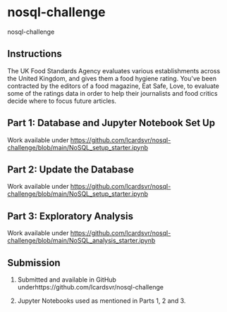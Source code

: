 # nosql-challenge
nosql-challenge


## Instructions
The UK Food Standards Agency evaluates various establishments across the United Kingdom, and gives them a food hygiene rating. You've been contracted by the editors of a food magazine, Eat Safe, Love, to evaluate some of the ratings data in order to help their journalists and food critics decide where to focus future articles.

## Part 1: Database and Jupyter Notebook Set Up

Work available under https://github.com/lcardsvr/nosql-challenge/blob/main/NoSQL_setup_starter.ipynb


## Part 2: Update the Database

Work available under https://github.com/lcardsvr/nosql-challenge/blob/main/NoSQL_setup_starter.ipynb


## Part 3: Exploratory Analysis

Work available under https://github.com/lcardsvr/nosql-challenge/blob/main/NoSQL_analysis_starter.ipynb


## Submission

1. Submitted and available in GitHub underhttps://github.com/lcardsvr/nosql-challenge

2. Jupyter Notebooks used as mentioned in Parts 1, 2 and 3.